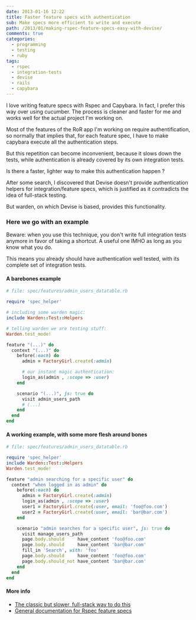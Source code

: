 ```yaml
---
date: 2013-01-16 12:22
title: Faster feature specs with authentication
sub: Make specs more efficient to write and execute
path: /2013/01/making-rspec-feature-specs-easy-with-devise/
comments: true
categories:
  - programming
  - testing
  - ruby
tags:
  - rspec
  - integration-tests
  - devise
  - rails
  - capybara
---
```


I love writing feature specs with Rspec and Capybara.
In fact, I prefer this way over using cucumber. The process is cleaner and faster for me and works well for the actual project I'm working on.

Most of the features of the RoR app I'm working on require authentification, so normally that implies that, for each feature spec, I have to make capybara execute all the authentication steps.

But this repetition can become inconvenient, because it slows down the tests, while authentication is already covered by its own integration tests.

Is there a faster, lighter way to make this authentication happen ?

After some search, I discovered that Devise doesn't provide authentication helpers for integration/feature specs, which is justified as it contradicts the idea of full-stack testing.

But warden, on which Devise is based, provides this functionality.

### Here we go with an example

Beware: when you use this technique, you don't write full integration tests anymore in favor of taking a shortcut.
A useful one IMHO as long as you know what you do.

This means you already should have authentication well tested, with its complete set of integration tests.

#### A barebones example

<!-- {% codeblock file: %} -->

```ruby
# file: spec/features/admin_users_datatable.rb

require 'spec_helper'

# including some warden magic:
include Warden::Test::Helpers

# telling warden we are testing stuff:
Warden.test_mode!

feature "(...)" do
  context "(...)" do
    before(:each) do
      admin = FactoryGirl.create(:admin)

      # our instant magic authentication:
      login_as(admin , :scope => :user)
    end

    scenario "(...)", js: true do
      visit admin_users_path
      # (...)
    end
  end
end
```

#### A working example, with some more flesh around bones

```ruby
# file: spec/features/admin_users_datatable.rb

require 'spec_helper'
include Warden::Test::Helpers
Warden.test_mode!

feature "admin searching for a specific user" do
  context "when logged in as admin" do
    before(:each) do
      admin = FactoryGirl.create(:admin)
      login_as(admin , :scope => :user)
      user1 = FactoryGirl.create(:user, email: 'foo@foo.com')
      user2 = FactoryGirl.create(:user, email: 'bar@bar.com')
    end

    scenario "admin searches for a specific user", js: true do
      visit manage_users_path
      page.body.should     have_content 'foo@foo.com'
      page.body.should     have_content 'bar@bar.com'
      fill_in 'Search', with: 'foo'
      page.body.should     have_content 'foo@foo.com'
      page.body.should_not have_content 'bar@bar.com'
    end
  end
end
```

#### More info

- [The classic but slower, full-stack way to do this](http://robots.thoughtbot.com/post/33771089985/rspec-integration-tests-with-capybara)
- [General documentation for Rspec feature specs](https://www.relishapp.com/rspec/rspec-rails/docs/feature-specs/feature-spec)
